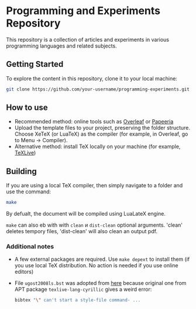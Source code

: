 # Programming and Experiments Repository

This repository is a collection of articles and experiments in various programming languages and related subjects.

## Getting Started

To explore the content in this repository, clone it to your local machine:

```bash
git clone https://github.com/your-username/programming-experiments.git
```

## How to use

* Recommended method: online tools such as [Overleaf](https://www.overleaf.com/) or [Papeeria](https://papeeria.com/)
* Upload the template files to your project, preserving the folder structure.
Choose XeTeX (or LuaTeX) as the compiler (for example, in Overleaf, go to Menu -> Compiler).
* Alternative method: install TeX locally on your machine (for example, [TeXLive](https://www.tug.org/texlive/))


## Building

If you are using a local TeX compiler, then simply navigate to a folder and use the command:
```sh
make
```
By defualt, the document will be compiled using LuaLateX engine.

`make` can also eb with with `clean` и `dist-clean` optional arguments.
'clean' deletes tempory files, 'dist-clean' will also clean an output pdf.


### Additional notes

* A few external packages are required. Use `make depext` to install them (if you use local TeX distribution. No action is needed if you use online editors)
* File `ugost2008ls.bst` was adopted from [here](https://github.com/anlun/Russian-Phd-LaTeX-Dissertation-Template/tree/master/BibTeX-Styles) because original one from APT package `texlive-lang-cyrillic` gives a weird error:

    ```sh
    bibtex "\" can't start a style-file command- ...
    ```

